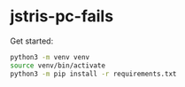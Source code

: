 # jstris-pc-fails

Get started:
```sh
python3 -m venv venv
source venv/bin/activate
python3 -m pip install -r requirements.txt
```
